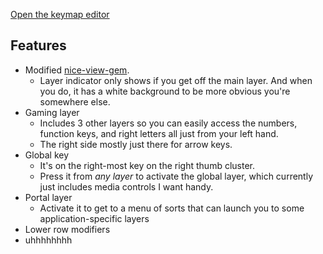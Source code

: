 [Open the keymap editor](https://nickcoutsos.github.io/keymap-editor)

## Features

- Modified [nice-view-gem](https://github.com/hf02/nice-view-gem).
  - Layer indicator only shows if you get off the main layer. And when you do, it has a white background to be more obvious you're somewhere else.
- Gaming layer
  - Includes 3 other layers so you can easily access the numbers, function keys, and right letters all just from your left hand.
  - The right side mostly just there for arrow keys.
- Global key
  - It's on the right-most key on the right thumb cluster.
  - Press it from _any layer_ to activate the global layer, which currently just includes media controls I want handy.
- Portal layer
  - Activate it to get to a menu of sorts that can launch you to some application-specific layers
- Lower row modifiers
- uhhhhhhhh
